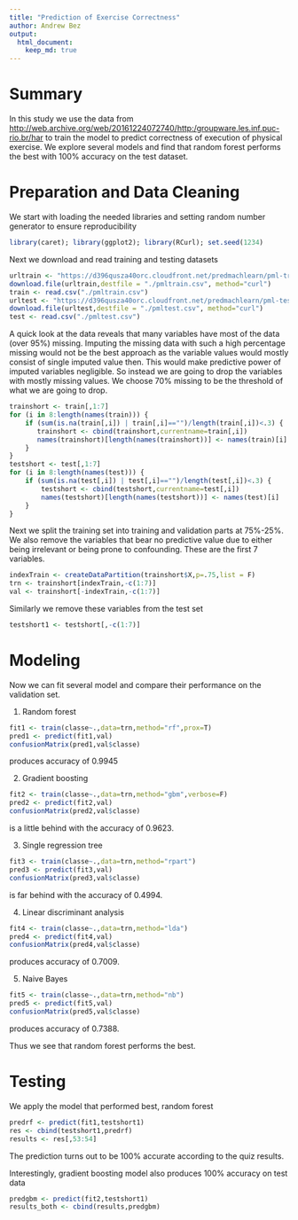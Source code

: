 ```yaml
---
title: "Prediction of Exercise Correctness"
author: Andrew Bez
output: 
  html_document:
    keep_md: true
---
```


# Summary



In this study we use the data from http://web.archive.org/web/20161224072740/http:/groupware.les.inf.puc-rio.br/har to train the model to predict correctness of execution of physical exercise. We explore several models and find that random forest performs the best with 100% accuracy on the test dataset.

# Preparation and Data Cleaning

We start with loading the needed libraries and setting random number generator to ensure reproducibility

```r
library(caret); library(ggplot2); library(RCurl); set.seed(1234)
```
Next we download and read training and testing datasets

```r
urltrain <- "https://d396qusza40orc.cloudfront.net/predmachlearn/pml-training.csv"
download.file(urltrain,destfile = "./pmltrain.csv", method="curl")
train <- read.csv("./pmltrain.csv")
urltest <- "https://d396qusza40orc.cloudfront.net/predmachlearn/pml-testing.csv"
download.file(urltest,destfile = "./pmltest.csv", method="curl")
test <- read.csv("./pmltest.csv")
```
A quick look at the data reveals that many variables have most of the data (over 95%) missing. Imputing the missing data with such a high percentage missing would not be the best approach as the variable values would mostly consist of single imputed value then. This would make predictive power of imputed variables negligible.
So instead we are going to drop the variables with mostly missing values. We choose 70% missing to be the threshold of what we are going to drop.

```r
trainshort <- train[,1:7]
for (i in 8:length(names(train))) {
    if (sum(is.na(train[,i]) | train[,i]=="")/length(train[,i])<.3) {
       trainshort <- cbind(trainshort,currentname=train[,i])
       names(trainshort)[length(names(trainshort))] <- names(train)[i]
    }
}
testshort <- test[,1:7]
for (i in 8:length(names(test))) {
    if (sum(is.na(test[,i]) | test[,i]=="")/length(test[,i])<.3) {
        testshort <- cbind(testshort,currentname=test[,i])
        names(testshort)[length(names(testshort))] <- names(test)[i]
    }
}
```
Next we split the training set into training and validation parts at 75%-25%. We also remove the variables that bear no predictive value due to either being irrelevant or being prone to confounding. These are the first 7 variables.

```r
indexTrain <- createDataPartition(trainshort$X,p=.75,list = F)
trn <- trainshort[indexTrain,-c(1:7)]
val <- trainshort[-indexTrain,-c(1:7)]
```
Similarly we remove these variables from the test set

```r
testshort1 <- testshort[,-c(1:7)]
```

# Modeling

Now we can fit several model and compare their performance on the validation set.

1. Random forest

```r
fit1 <- train(classe~.,data=trn,method="rf",prox=T)
pred1 <- predict(fit1,val)
confusionMatrix(pred1,val$classe)
```
produces accuracy of 0.9945

2. Gradient boosting

```r
fit2 <- train(classe~.,data=trn,method="gbm",verbose=F)
pred2 <- predict(fit2,val)
confusionMatrix(pred2,val$classe)
```
is a little behind with the accuracy of 0.9623.

3. Single regression tree

```r
fit3 <- train(classe~.,data=trn,method="rpart")
pred3 <- predict(fit3,val)
confusionMatrix(pred3,val$classe)
```
is far behind with the accuracy of 0.4994.

4. Linear discriminant analysis

```r
fit4 <- train(classe~.,data=trn,method="lda")
pred4 <- predict(fit4,val)
confusionMatrix(pred4,val$classe)
```
produces accuracy of 0.7009.

5. Naive Bayes

```r
fit5 <- train(classe~.,data=trn,method="nb")
pred5 <- predict(fit5,val)
confusionMatrix(pred5,val$classe)
```
produces accuracy of 0.7388.

Thus we see that random forest performs the best. 

# Testing

We apply the model that performed best, random forest

```r
predrf <- predict(fit1,testshort1)
res <- cbind(testshort1,predrf)
results <- res[,53:54]
```
The prediction turns out to be 100% accurate according to the quiz results.

Interestingly, gradient boosting model also produces 100% accuracy on test data

```r
predgbm <- predict(fit2,testshort1)
results_both <- cbind(results,predgbm)
```
